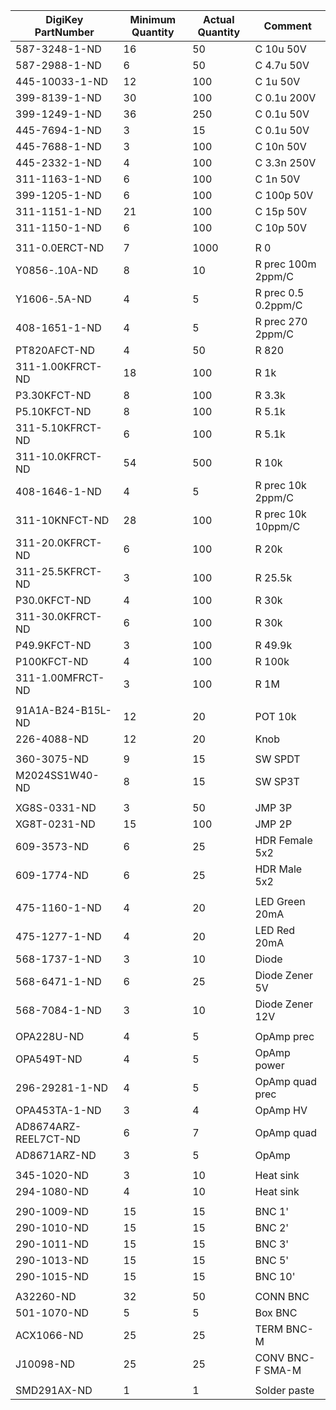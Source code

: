 |DigiKey PartNumber|Minimum Quantity|Actual Quantity|Comment                   |
|------------------|----------------|---------------|--------------------------|
|587-3248-1-ND     |16              |50             |C 10u 50V                 |
|587-2988-1-ND     |6               |50             |C 4.7u 50V                |
|445-10033-1-ND    |12              |100            |C 1u 50V                  |
|399-8139-1-ND     |30              |100            |C 0.1u 200V               |
|399-1249-1-ND     |36              |250            |C 0.1u 50V                |
|445-7694-1-ND     |3               |15             |C 0.1u 50V                |
|445-7688-1-ND     |3               |100            |C 10n 50V                 |
|445-2332-1-ND     |4               |100            |C 3.3n 250V               |
|311-1163-1-ND     |6               |100            |C 1n 50V                  |
|399-1205-1-ND     |6               |100            |C 100p 50V                |
|311-1151-1-ND     |21              |100            |C 15p 50V                 |
|311-1150-1-ND     |6               |100            |C 10p 50V                 |
||||
|311-0.0ERCT-ND    |7               |1000           |R 0                       |
|Y0856-.10A-ND     |8               |10             |R prec 100m 2ppm/C        |
|Y1606-.5A-ND      |4               |5              |R prec 0.5 0.2ppm/C       |
|408-1651-1-ND     |4               |5              |R prec 270 2ppm/C         |
|PT820AFCT-ND      |4               |50             |R 820                     |
|311-1.00KFRCT-ND  |18              |100            |R 1k                      |
|P3.30KFCT-ND      |8               |100            |R 3.3k                    |
|P5.10KFCT-ND      |8               |100            |R 5.1k                    |
|311-5.10KFRCT-ND  |6               |100            |R 5.1k                    |
|311-10.0KFRCT-ND  |54              |500            |R 10k                     |
|408-1646-1-ND     |4               |5              |R prec 10k 2ppm/C         |
|311-10KNFCT-ND    |28              |100            |R prec 10k 10ppm/C        |
|311-20.0KFRCT-ND  |6               |100            |R 20k                     |
|311-25.5KFRCT-ND  |3               |100            |R 25.5k                   |
|P30.0KFCT-ND      |4               |100            |R 30k                     |
|311-30.0KFRCT-ND  |6               |100            |R 30k                     |
|P49.9KFCT-ND      |3               |100            |R 49.9k                   |
|P100KFCT-ND       |4               |100            |R 100k                    |
|311-1.00MFRCT-ND  |3               |100            |R 1M                      |
||||
|91A1A-B24-B15L-ND |12              |20             |POT 10k                   |
|226-4088-ND       |12              |20             |Knob                      |
||||
|360-3075-ND       |9               |15             |SW SPDT                   |
|M2024SS1W40-ND    |8               |15             |SW SP3T                   |
||||
|XG8S-0331-ND      |3               |50             |JMP 3P                    |
|XG8T-0231-ND      |15              |100            |JMP 2P                    |
|609-3573-ND       |6               |25             |HDR Female 5x2            |
|609-1774-ND       |6               |25             |HDR Male 5x2              |
||||
|475-1160-1-ND     |4               |20             |LED Green 20mA            |
|475-1277-1-ND     |4               |20             |LED Red 20mA              |
|568-1737-1-ND     |3               |10             |Diode                     |
|568-6471-1-ND     |6               |25             |Diode Zener 5V            |
|568-7084-1-ND     |3               |10             |Diode Zener 12V           |
||||
|OPA228U-ND        |4               |5              |OpAmp prec                |
|OPA549T-ND        |4               |5              |OpAmp power               |
|296-29281-1-ND    |4               |5              |OpAmp quad prec           |
|OPA453TA-1-ND     |3               |4              |OpAmp HV                  |
|AD8674ARZ-REEL7CT-ND|6             |7              |OpAmp quad                |
|AD8671ARZ-ND      |3               |5              |OpAmp                     |
||||
|345-1020-ND       |3               |10             |Heat sink                 |
|294-1080-ND       |4               |10             |Heat sink                 |
||||
|290-1009-ND       |15              |15             |BNC 1'                    |
|290-1010-ND       |15              |15             |BNC 2'                    |
|290-1011-ND       |15              |15             |BNC 3'                    |
|290-1013-ND       |15              |15             |BNC 5'                    |
|290-1015-ND       |15              |15             |BNC 10'                   |
||||
|A32260-ND         |32              |50             |CONN BNC                  |
|501-1070-ND       |5               |5              |Box BNC                   |
|ACX1066-ND        |25              |25             |TERM BNC-M                |
|J10098-ND         |25              |25             |CONV BNC-F SMA-M          |
||||
|SMD291AX-ND       |1               |1              |Solder paste              |
